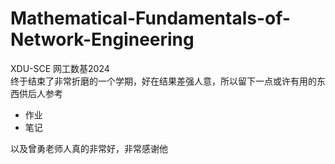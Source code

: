 # Mathematical-Fundamentals-of-Network-Engineering
XDU-SCE 网工数基2024  
终于结束了非常折磨的一个学期，好在结果差强人意，所以留下一点或许有用的东西供后人参考
- 作业
- 笔记  

以及曾勇老师人真的非常好，非常感谢他
